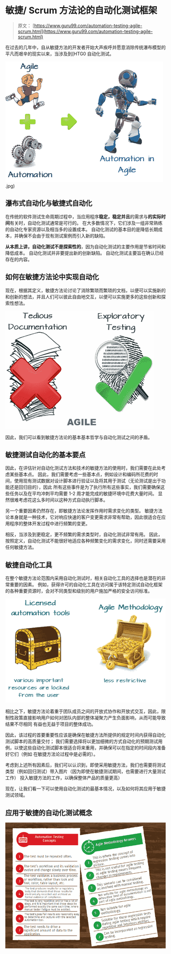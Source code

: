 # 敏捷/ Scrum 方法论的自动化测试框架

> 原文： [https://www.guru99.com/automation-testing-agile-scrum.html](https://www.guru99.com/automation-testing-agile-scrum.html)

在过去的几年中，自从敏捷方法的开发者开始大声疾呼并愿意消除传统瀑布模型的平凡而艰辛的现实以来，当涉及到[HTG0 自动化测试。

![Automation Testing for Agile Methodology.](img/bb5b08380b272325833be0e49e837ee2.png).jpg)

## 瀑布式自动化与敏捷式自动化

在传统的软件测试生命周期过程中，当应用程序**稳定，稳定并且**的需求与**的实际时间**有关时，自动化测试通常是可行的。 在大多数情况下，它们涉及一组非常熟练的自动化专家资源以及相当多的设置成本。 自动化测试的基本目的是降低长期成本，并确保不会由于现有测试案例而引入新的缺陷。

**从本质上讲，自动化测试不是探索性的**，因为自动化测试的主要作用是节省时间和降低成本。 自动化测试并非要提出新的创新缺陷。 自动化测试主要旨在确认已经存在的内容。

## 如何在敏捷方法论中实现自动化

现在，根据其定义，敏捷方法论讨论了消除繁琐而繁琐的文档，以便可以实施新的和创新的想法，并且人们可以彼此自由地交互，以便可以实施更多的这些创新和探索性想法。

![Automation Testing for Agile Methodology.](img/334968fd8db981b2dc19d6e8b48ab0c0.png)

因此，我们可以看到敏捷方法论的基本基本哲学与自动化测试之间的矛盾。

## 敏捷测试自动化的基本要点

因此，在评估针对自动化测试方法和技术的敏捷方法的使用时，我们需要在此处考虑某些基本点。 因此，我们需要考虑一些基本点，例如设计和编码所花费的时间，使用现有测试数据对设计脚本进行验证以及将其用于测试（无论测试是出于功能还是回归目的），因此 所有这些事件是为了执行所有这些事实，我们需要确保这些任务以及在平均冲刺平均需要 1-2 周才能完成的敏捷环境中花费大量时间。 显然很难考虑花这么多时间以这种方式自动执行脚本。

另一个重要因素仍然存在，即敏捷方法论发挥作用时需求变化的类型。 敏捷方法论本身就是一种技术，它对响应快速的客户变更需求非常有帮助，因此很适合在应用程序的整体开发过程中进行频繁的变更。

相反，当涉及到更稳定，更不频繁的需求类型时，自动化测试非常有用。 因此，按照定义，自动化测试不能很好地适应各种频繁变化的需求变化，同时还需要采用任何敏捷方法。

## 敏捷自动化工具

在整个敏捷方法论范围内采用自动化测试时，相关自动化工具的选择也是潜在的非常重要的因素。 例如，获得许可的自动化工具在访问属于该特定测试自动化框架的各种重要资源时，会对不同类型和级别的用户施加严格的安全访问标准。

![Automation Testing for Agile Methodology.](img/fb1f2ab6b069e8f510ab5dbd47f09c8a.png)

相比之下，敏捷方法论着重于团队成员之间的开放式协作和开放式交互，因此，限制性政策直接影响用户如何对团队内部的整体凝聚力产生负面影响，从而可能导致结果不尽相同 有益也无益于项目的整体成功。

因此，该过程的首要重要性应该是确保在敏捷方法所提供的规定时间内获得自动化测试脚本的高质量交付； 我们需要选择将以更加细微的方式自动化的预期测试用例，以使这些自动化测试脚本很适合将来重用，并确保可以在指定的时间段内准备好它们（例如 在敏捷方法论过程中是必需的）。

考虑到上述所有因素后，我们可以认识到，即使采用敏捷方法，我们也需要将测试类型（例如回归测试）带入图片（因为即使在敏捷测试期间，也需要进行大量测试工作） 投入敏捷方法的工作，以确保整体产品的质量更高）

现在，让我们看一下可以使用自动化测试的最基本情况，以及如何将其应用于敏捷测试领域。

## 应用于敏捷的自动化测试概念

![Automation Testing for Agile Methodology.](img/6f43e391052637ea90c0b4cd20624272.png)